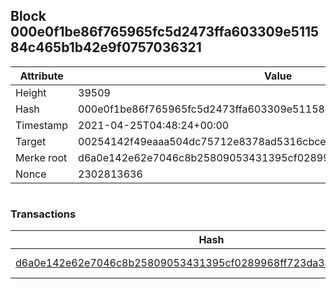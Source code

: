 ## Block 000e0f1be86f765965fc5d2473ffa603309e511584c465b1b42e9f0757036321

Attribute | Value
--- | ---
Height | 39509
Hash | 000e0f1be86f765965fc5d2473ffa603309e511584c465b1b42e9f0757036321
Timestamp | 2021-04-25T04:48:24+00:00
Target | 00254142f49eaaa504dc75712e8378ad5316cbcead634704b3734b6271167cc4
Merke root | d6a0e142e62e7046c8b25809053431395cf0289968ff723da3a4b8d590f40fe8
Nonce | 2302813636

```

```

### Transactions

Hash | Amount
--- | ---
[d6a0e142e62e7046c8b25809053431395cf0289968ff723da3a4b8d590f40fe8](d6a0e142e62e7046c8b25809053431395cf0289968ff723da3a4b8d590f40fe8.md) | 10.00000000 SKEPTI 
